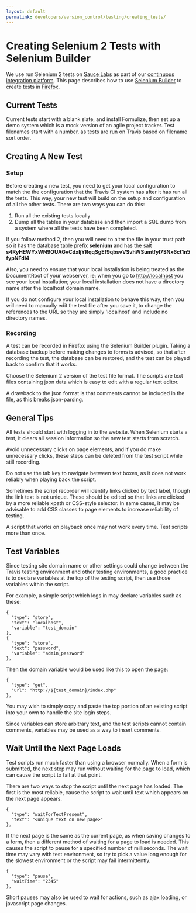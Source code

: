 ```yaml
---
layout: default
permalink: developers/version_control/testing/creating_tests/
---
```


# Creating Selenium 2 Tests with Selenium Builder

We use run Selenium 2 tests on [Sauce Labs](http://www.saucelabs.com) as part of our [continuous integration platform](../../../ci).  This page describes how to use [Selenium Builder](http://www.saucelabs.com/builder) to create tests in [Firefox](http://www.mozilla.org/firefox).

## Current Tests

Current tests start with a blank slate, and install Formulize, then set up a demo system which is a mock version of an agile project tracker. Test filenames start with a number, as tests are run on Travis based on filename sort order.

## Creating A New Test

### Setup

Before creating a new test, you need to get your local configuration to match the the configuration that the Travis CI system has after it has run all the tests. This way, your new test will build on the setup and configuration of all the other tests. There are two ways you can do this:

1. Run all the existing tests locally
2. Dump all the tables in your database and then import a SQL dump from a system where all the tests have been completed.

If you follow method 2, then you will need to alter the file in your trust path so it has the database table prefix  **selenium** and has the salt **s4RyHEWYxWN9OUAGvCdxljYRqqSgEf9qbsvVSvhWSumtfyI7SNx6ct1n5fypNFdi4**.

Also, you need to ensure that your local installation is being treated as the DocumentRoot of your webserver, ie: when you go to [http://localhost](http://localhost) you see your local installation; your local installation does not have a directory name after the localhost domain name.

If you do not configure your local installation to behave this way, then you will need to manually edit the test file after you save it, to change the references to the URL so they are simply 'localhost' and include no directory names.

### Recording

A test can be recorded in Firefox using the Selenium Builder plugin. Taking a database backup before making changes to forms is advised, so that after recording the test, the database can be restored, and the test can be played back to confirm that it works.

Choose the Selenium 2 version of the test file format. The scripts are text files containing json data which is easy to edit with a regular text editor.

A drawback to the json format is that comments cannot be included in the file, as this breaks json-parsing.

## General Tips

All tests should start with logging in to the website.  When Selenium starts a test, it clears all session information so the new test starts from scratch.

Avoid unnecessary clicks on page elements, and if you do make unnecessary clicks, these steps can be deleted from the test script while still recording.

Do not use the tab key to navigate between text boxes, as it does not work reliably when playing back the script.

Sometimes the script recorder will identify links clicked by text label, though the link text is not unique. These should be edited so that links are clicked by a more reliable xpath or CSS-style selector. In same cases, it may be advisable to add CSS classes to page elements to increase reliability of testing.

A script that works on playback once may not work every time. Test scripts more than once.

## Test Variables

Since testing site domain name or other settings could change between the Travis testing environment and other testing environments, a good practice is to declare variables at the top of the testing script, then use those variables within the script.

For example, a simple script which logs in may declare variables such as these:

    {
      "type": "store",
      "text": "localhost",
      "variable": "test_domain"
    },
    {
      "type": "store",
      "text": "password",
      "variable": "admin_password"
    },

Then the domain variable would be used like this to open the page:

    {
      "type": "get",
      "url": "http://${test_domain}/index.php"
    },

You may wish to simply copy and paste the top portion of an existing script into your own to handle the site login steps. 

Since variables can store arbitrary text, and the test scripts cannot contain comments, variables may be used as a way to insert comments.

## Wait Until the Next Page Loads

Test scripts run much faster than using a browser normally. When a form is submitted, the next step may run without waiting for the page to load, which can cause the script to fail at that point.

There are two ways to stop the script until the next page has loaded. The first is the most reliable, cause the script to wait until text which appears on the next page appears.

    {
      "type": "waitForTextPresent",
      "text": "<unique text on new page>"
    },

If the next page is the same as the current page, as when saving changes to a form, then a different method of waiting for a page to load is needed. This causes the script to pause for a specified number of milliseconds. The wait time may vary with test environment, so try to pick a value long enough for the slowest environment or the script may fail intermittently.

    {
      "type": "pause",
      "waitTime": "2345"
    },

Short pauses may also be used to wait for actions, such as ajax loading, or javascript page changes.

